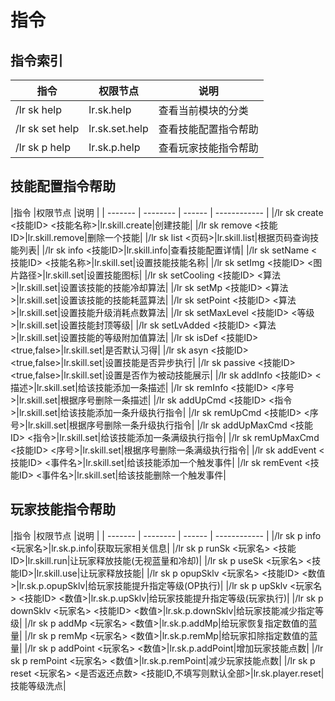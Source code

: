 # 指令

## 指令索引

|指令      |权限节点 |说明          |
| -------- | ------ | ------------ |
|/lr sk help|lr.sk.help|查看当前模块的分类|
|/lr sk set help|lr.sk.set.help|查看技能配置指令帮助|
|/lr sk p help|lr.sk.p.help|查看玩家技能指令帮助|


## 技能配置指令帮助

|指令      |权限节点 |说明          |
| ------- | -------- | ------ | ------------ |
|/lr sk create <技能ID> <技能名称>|lr.skill.create|创建技能|
|/lr sk remove <技能ID>|lr.skill.remove|删除一个技能|
|/lr sk list <页码>|lr.skill.list|根据页码查询技能列表|
|/lr sk info <技能ID>|lr.skill.info|查看技能配置详情|
|/lr sk setName <技能ID> <技能名称>|lr.skill.set|设置技能技能名称|
|/lr sk setImg <技能ID> <图片路径>|lr.skill.set|设置技能图标|
|/lr sk setCooling <技能ID> <算法>|lr.skill.set|设置该技能的技能冷却算法|
|/lr sk setMp <技能ID> <算法>|lr.skill.set|设置该技能的技能耗蓝算法|
|/lr sk setPoint <技能ID> <算法>|lr.skill.set|设置技能升级消耗点数算法|
|/lr sk setMaxLevel <技能ID> <等级>|lr.skill.set|设置技能封顶等级|
|/lr sk setLvAdded <技能ID> <算法>|lr.skill.set|设置技能的等级附加值算法|
|/lr sk isDef <技能ID> \<true,false\>|lr.skill.set|是否默认习得|
|/lr sk asyn <技能ID> <true,false>|lr.skill.set|设置技能是否异步执行|
|/lr sk passive <技能ID> <true,false>|lr.skill.set|设置是否作为被动技能展示|
|/lr sk addInfo <技能ID> <描述>|lr.skill.set|给该技能添加一条描述|
|/lr sk remInfo <技能ID> <序号>|lr.skill.set|根据序号删除一条描述|
|/lr sk addUpCmd <技能ID> <指令>|lr.skill.set|给该技能添加一条升级执行指令|
|/lr sk remUpCmd <技能ID> <序号>|lr.skill.set|根据序号删除一条升级执行指令|
|/lr sk addUpMaxCmd <技能ID> <指令>|lr.skill.set|给该技能添加一条满级执行指令|
|/lr sk remUpMaxCmd <技能ID> <序号>|lr.skill.set|根据序号删除一条满级执行指令|
|/lr sk addEvent <技能ID> <事件名>|lr.skill.set|给该技能添加一个触发事件|
|/lr sk remEvent <技能ID> <事件名>|lr.skill.set|给该技能删除一个触发事件|


## 玩家技能指令帮助

|指令      |权限节点 |说明          |
| ------- | -------- | ------ | ------------ |
|/lr sk p info <玩家名>|lr.sk.p.info|获取玩家相关信息|
|/lr sk p runSk <玩家名> <技能ID>|lr.skill.run|让玩家释放技能(无视蓝量和冷却)|
|/lr sk p useSk <玩家名> <技能ID>|lr.skill.use|让玩家释放技能|
|/lr sk p opupSklv <玩家名> <技能ID> <数值>|lr.sk.p.opupSklv|给玩家技能提升指定等级(OP执行)|
|/lr sk p upSklv <玩家名> <技能ID> <数值>|lr.sk.p.upSklv|给玩家技能提升指定等级(玩家执行)|
|/lr sk p downSklv <玩家名> <技能ID> <数值>|lr.sk.p.downSklv|给玩家技能减少指定等级|
|/lr sk p addMp <玩家名> <数值>|lr.sk.p.addMp|给玩家恢复指定数值的蓝量|
|/lr sk p remMp <玩家名> <数值>|lr.sk.p.remMp|给玩家扣除指定数值的蓝量|
|/lr sk p addPoint <玩家名> <数值>|lr.sk.p.addPoint|增加玩家技能点数|
|/lr sk p remPoint <玩家名> <数值>|lr.sk.p.remPoint|减少玩家技能点数|
|/lr sk p reset <玩家名> <是否返还点数> <技能ID,不填写则默认全部>|lr.sk.player.reset|技能等级洗点|